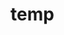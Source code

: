 # temp





















































































































































































































































































































































































































































































